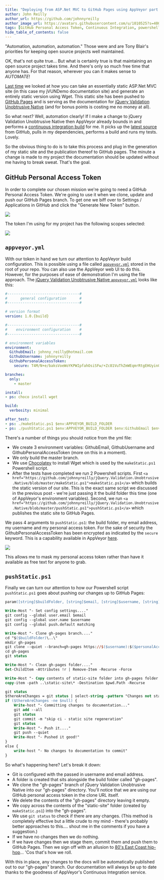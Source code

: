 ```yaml
---
title: "Deploying from ASP.Net MVC to GitHub Pages using AppVeyor part 2"
author: John Reilly
author_url: https://github.com/johnnyreilly
author_image_url: https://avatars.githubusercontent.com/u/1010525?s=400&u=294033082cfecf8ad1645b4290e362583b33094a&v=4
tags: [GitHub Personal Access Token, Continuous Integration, powershell, github pages, AppVeyor]
hide_table_of_contents: false
---
```

"Automation, automation, automation." Those were and are Tony Blair's priorities for keeping open source projects well maintained.

 OK, that's not quite true... But what is certainly true is that maintaining an open source project takes time. And there's only so much free time that anyone has. For that reason, wherever you can it makes sense to *AUTOMATE*!

[Last time](<https://blog.johnnyreilly.com/2014/12/deploying-aspnet-mvc-to-github-pages-with-appveyor-part-1.html>) we looked at how you can take an essentially static ASP.Net MVC site (in this case my jVUNDemo documentation site) and generate an entirely static version using Wget. This static site has been pushed to [GitHub Pages](<https://pages.github.com/>) and is serving as the documentation for [jQuery Validation Unobtrusive Native](<http://johnnyreilly.github.io/jQuery.Validation.Unobtrusive.Native/>) (and for bonus points is costing me no money at all).

So what next? Well, automation clearly! If I make a change to jQuery Validation Unobtrusive Native then AppVeyor already bounds in and performs a [continuous integration build](<https://ci.appveyor.com/project/JohnReilly/jquery-validation-unobtrusive-native>) for me. It picks up the [latest source](<https://github.com/johnnyreilly/jQuery.Validation.Unobtrusive.Native>) from GitHub, pulls in my dependencies, performs a build and runs my tests. Lovely.

So the obvious thing to do is to take this process and plug in the generation of my static site and the publication thereof to GitHub pages. The minute a change is made to my project the documentation should be updated without me having to break sweat. That's the goal.

## GitHub Personal Access Token

In order to complete our chosen mission we're going to need a GitHub Personal Access Token. We're going to use it when we clone, update and push our GitHub Pages branch. To get one we biff over to Settings / Applications in GitHub and click the "Generate New Token" button.

![](http://1.bp.blogspot.com/-TN1tTkL_eoQ/VKwQfPn8_JI/AAAAAAAAAyI/EeF6XLcP8dg/s640/GitHubApplicationSettings.png)

The token I'm using for my project has the following scopes selected:

![](http://2.bp.blogspot.com/-2hsSnmHy_DY/VKwQo7MM0BI/AAAAAAAAAyQ/c5ZAT_mZi5w/s640/GitHub%2BPersonal%2BAccess%2BToken.png)

## `appveyor.yml`

With our token in hand we turn our attention to AppVeyor build configuration. This is possible using a file called [`appveyor.yml`](<http://www.appveyor.com/docs/build-configuration>) stored in the root of your repo. You can also use the AppVeyor web UI to do this. However, for the purposes of ease of demonstration I'm using the file approach. The [jQuery Validation Unobtrusive Native `appveyor.yml`](<https://github.com/johnnyreilly/jQuery.Validation.Unobtrusive.Native/blob/master/appveyor.yml>) looks like this:

```yml
#---------------------------------#
#      general configuration      #
#---------------------------------#

# version format
version: 1.0.{build}

#---------------------------------#
#    environment configuration    #
#---------------------------------#

# environment variables
environment:
  GithubEmail: johnny_reilly@hotmail.com
  GithubUsername: johnnyreilly
  GithubPersonalAccessToken:
    secure: T4M/N+e/baksVoeWoYKPWIpfahOsiSFw/+Zc81VuThZmWEqmrRtgEHUyin0vCWhl    

branches:
  only:
    - master

install:
- ps: choco install wget

build:
  verbosity: minimal

after_test:
- ps: ./makeStatic.ps1 $env:APPVEYOR_BUILD_FOLDER
- ps: ./pushStatic.ps1 $env:APPVEYOR_BUILD_FOLDER $env:GithubEmail $env:GithubUsername $env:GithubPersonalAccessToken
```

There's a number of things you should notice from the yml file:

- We create 3 environment variables: GithubEmail, GithubUsername and GithubPersonalAccessToken (more on this in a moment).
- We only build the master branch.
- We use [Chocolatey](<https://chocolatey.org/packages/Wget>) to install Wget which is used by the `makeStatic.ps1` Powershell script.
- After the tests have completed we run 2 Powershell scripts. First `<a href="https://github.com/johnnyreilly/jQuery.Validation.Unobtrusive.Native/blob/master/makeStatic.ps1">makeStatic.ps1</a>` which builds the static version of our site. This is the exact same script we discussed in the previous post - we're just passing it the build folder this time (one of AppVeyor's environment variables). Second, we run `<a href="https://github.com/johnnyreilly/jQuery.Validation.Unobtrusive.Native/blob/master/pushStatic.ps1">pushStatic.ps1</a>` which publishes the static site to GitHub Pages.

<!-- -->

We pass 4 arguments to `pushStatic.ps1`: the build folder, my email address, my username and my personal access token. For the sake of security the GithubPersonalAccessToken has been encrypted as indicated by the `secure` keyword. This is a capability available in AppVeyor [here](<https://ci.appveyor.com/tools/encrypt>).

![](http://1.bp.blogspot.com/-rQcNQPu2ass/VKwRC0QbQTI/AAAAAAAAAyY/8a8Qf5DGapA/s640/AppVeyor%2Bencrypt.png)

This allows me to mask my personal access token rather than have it available as free text for anyone to grab.

## `pushStatic.ps1`

Finally we can turn our attention to how our Powershell script `pushStatic.ps1` goes about pushing our changes up to GitHub Pages:

```ps
param([string]$buildFolder, [string]$email, [string]$username, [string]$personalAccessToken)

Write-Host "- Set config settings...."
git config --global user.email $email
git config --global user.name $username
git config --global push.default matching

Write-Host "- Clone gh-pages branch...."
cd "$($buildFolder)\..\"
mkdir gh-pages
git clone --quiet --branch=gh-pages https://$($username):$($personalAccessToken)@github.com/johnnyreilly/jQuery.Validation.Unobtrusive.Native.git .\gh-pages\
cd gh-pages
git status

Write-Host "- Clean gh-pages folder...."
Get-ChildItem -Attributes !r | Remove-Item -Recurse -Force

Write-Host "- Copy contents of static-site folder into gh-pages folder...."
copy-item -path ..\static-site\* -Destination $pwd.Path -Recurse

git status
$thereAreChanges = git status | select-string -pattern "Changes not staged for commit:","Untracked files:" -simplematch
if ($thereAreChanges -ne $null) { 
    Write-host "- Committing changes to documentation..."
    git add --all
    git status
    git commit -m "skip ci - static site regeneration"
    git status
    Write-Host "- Push it...."
    git push --quiet
    Write-Host "- Pushed it good!"
} 
else { 
    write-host "- No changes to documentation to commit"
}
```

So what's happening here? Let's break it down:

- Git is configured with the passed in username and email address.
- A folder is created that sits alongside the build folder called "gh-pages".
- We clone the "gh-pages" branch of jQuery Validation Unobtrusive Native into our "gh-pages" directory. You'll notice that we are using our GitHub personal access token in the clone URL itself.
- We delete the contents of the "gh-pages" directory leaving it empty.
- We copy across the contents of the "static-site" folder (created by `makeStatic.ps1`) into the "gh-pages".
- We use `git status` to check if there are any changes. (This method is completely effective but a little crude to my mind - there's probably better approaches to this.... shout me in the comments if you have a suggestion.)
- If we have no changes then we do nothing.
- If we have changes then we stage them, commit them and push them to GitHub Pages. Then we sign off with an allusion to [80's East Coast hip-hop](<https://en.wikipedia.org/wiki/Push_It_(Salt-n-Pepa_song)>)... 'Cos that's how we roll.

<!-- -->

With this in place, any changes to the docs will be automatically published out to our "gh-pages" branch. Our documentation will always be up to date thanks to the goodness of AppVeyor's Continuous Integration service.


